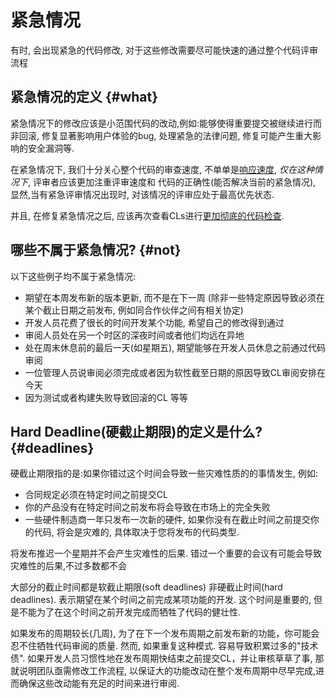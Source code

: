 
# 紧急情况

有时, 会出现紧急的代码修改, 对于这些修改需要尽可能快速的通过整个代码评审流程

## 紧急情况的定义 {#what}

紧急情况下的修改应该是小范围代码的改动,例如:能够使得重要提交被继续进行而非回滚, 修复显著影响用户体验的bug, 处理紧急的法律问题,
修复可能产生重大影响的安全漏洞等.

在紧急情况下, 我们十分关心整个代码的审查速度, 不单单是[响应速度](reviewer/speed.md), *仅在这种情况下*, 评审者应该更加注重评审速度和
代码的正确性(能否解决当前的紧急情况), 显然,当有紧急评审情况出现时, 对该情况的评审应处于最高优先状态.

并且, 在修复紧急情况之后, 应该再次查看CLs进行[更加彻底的代码检查](reviewer/looking-for.md).

## 哪些不属于紧急情况? {#not}

以下这些例子均不属于紧急情况:

-  期望在本周发布新的版本更新, 而不是在下一周 (除非一些特定原因导致必须在某个截止日期之前发布, 例如同合作伙伴之间有相关协定)
-  开发人员花费了很长的时间开发某个功能, 希望自己的修改得到通过
-  审阅人员处在另一个时区的深夜时间或者他们均远在异地
-  处在周末休息前的最后一天(如星期五), 期望能够在开发人员休息之前通过代码审阅
-  一位管理人员说审阅必须完成或者因为软性截至日期的原因导致CL审阅安排在今天
-  因为测试或者构建失败导致回滚的CL
等等

## Hard Deadline(硬截止期限)的定义是什么? {#deadlines}

硬截止期限指的是:如果你错过这个时间会导致一些灾难性质的的事情发生, 例如:

-   合同规定必须在特定时间之前提交CL
-   你的产品没有在特定时间之前发布将会导致在市场上的完全失败
-   一些硬件制造商一年只发布一次新的硬件, 如果你没有在截止时间之前提交你的代码, 将会是灾难的, 具体取决于您将发布的代码类型.

将发布推迟一个星期并不会产生灾难性的后果. 错过一个重要的会议有可能会导致灾难性的后果,不过多数都不会

大部分的截止时间都是软截止期限(soft deadlines) 非硬截止时间(hard deadlines). 表示期望在某个时间之前完成某项功能的开发.
这个时间是重要的, 但是不能为了在这个时间之前开发完成而牺牲了代码的健壮性.

如果发布的周期较长(几周), 为了在下一个发布周期之前发布新的功能，你可能会忍不住牺牲代码审阅的质量.
然而, 如果重复这种模式. 容易导致积累过多的"技术债". 如果开发人员习惯性地在发布周期快结束之前提交CL，并让审核草草了事, 
那就说明团队亟需修改工作流程, 以保证大的功能改动在整个发布周期中尽早完成,进而确保这些改动能有充足的时间来进行审阅.
